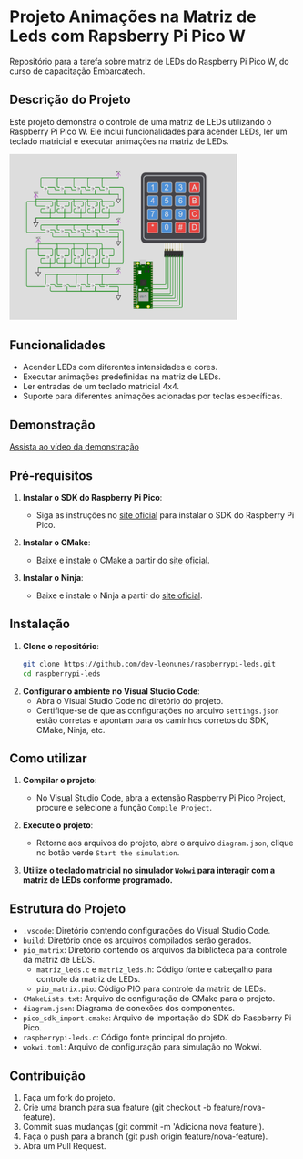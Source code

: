 # Projeto Animações na Matriz de Leds com Rapsberry Pi Pico W

Repositório para a tarefa sobre matriz de LEDs do Raspberry Pi Pico W, do curso de capacitação Embarcatech.

## Descrição do Projeto

Este projeto demonstra o controle de uma matriz de LEDs utilizando o Raspberry Pi
Pico W. Ele inclui funcionalidades para acender LEDs, ler um teclado matricial e
executar animações na matriz de LEDs.

<img src="./assets/image.png" width=400px>

## Funcionalidades

- Acender LEDs com diferentes intensidades e cores.
- Executar animações predefinidas na matriz de LEDs.
- Ler entradas de um teclado matricial 4x4.
- Suporte para diferentes animações acionadas por teclas específicas.

## Demonstração

[Assista ao vídeo da demonstração](https://www.dropbox.com/scl/fi/a4qve5p4nwv7sbpgf0s9u/tarefaEmbarca.mp4?rlkey=0vyh2cncgzef0g00jj49pzl8f&st=e56yb55n&dl=0)

## Pré-requisitos

1. **Instalar o SDK do Raspberry Pi Pico**:
   - Siga as instruções no [site oficial](https://github.com/raspberrypi/pico-sdk) para instalar o SDK do Raspberry Pi Pico.

2. **Instalar o CMake**:
   - Baixe e instale o CMake a partir do [site oficial](https://cmake.org/download/).

3. **Instalar o Ninja**:
   - Baixe e instale o Ninja a partir do [site oficial](https://ninja-build.org/).

## Instalação

1. **Clone o repositório**:
   ```sh
   git clone https://github.com/dev-leonunes/raspberrypi-leds.git
   cd raspberrypi-leds
   ```
2. **Configurar o ambiente no Visual Studio Code**:
    - Abra o Visual Studio Code no diretório do projeto.
    - Certifique-se de que as configurações no arquivo `settings.json` estão corretas e apontam para os caminhos corretos do SDK, CMake, Ninja, etc.

## Como utilizar

1. **Compilar o projeto**:
    - No Visual Studio Code, abra a extensão Raspberry Pi Pico Project, procure e selecione a função `Compile Project`.

2. **Execute o projeto**:
    - Retorne aos arquivos do projeto, abra o arquivo `diagram.json`, clique no botão verde `Start the simulation`.

3. **Utilize o teclado matricial no simulador `Wokwi` para interagir com a matriz de LEDs conforme programado.**

## Estrutura do Projeto

- `.vscode`: Diretório contendo configurações do Visual Studio Code.
- `build`: Diretório onde os arquivos compilados serão gerados.
- ``pio_matrix``: Diretório contendo os arquivos da biblioteca para controle da matriz de LEDS.
   - ``matriz_leds.c`` e ``matriz_leds.h``: Código fonte e cabeçalho para controle da matriz de LEDs.
   - ``pio_matrix.pio``: Código PIO para controle da matriz de LEDs.
- `CMakeLists.txt`: Arquivo de configuração do CMake para o projeto.
- `diagram.json`: Diagrama de conexões dos componentes.
- `pico_sdk_import.cmake`: Arquivo de importação do SDK do Raspberry Pi Pico.
- `raspberrypi-leds.c`: Código fonte principal do projeto.
- `wokwi.toml`: Arquivo de configuração para simulação no Wokwi.

## Contribuição

1. Faça um fork do projeto.
2. Crie uma branch para sua feature (git checkout -b feature/nova-feature).
3. Commit suas mudanças (git commit -m 'Adiciona nova feature').
4. Faça o push para a branch (git push origin feature/nova-feature).
5. Abra um Pull Request.